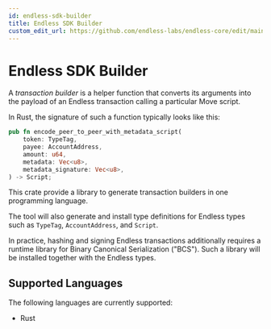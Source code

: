 ```yaml
---
id: endless-sdk-builder
title: Endless SDK Builder
custom_edit_url: https://github.com/endless-labs/endless-core/edit/main/language/endless-sdk-builder/README.md
---
```


# Endless SDK Builder

A *transaction builder* is a helper function that converts its arguments into the payload of an Endless transaction calling a particular Move script.

In Rust, the signature of such a function typically looks like this:
```rust
pub fn encode_peer_to_peer_with_metadata_script(
    token: TypeTag,
    payee: AccountAddress,
    amount: u64,
    metadata: Vec<u8>,
    metadata_signature: Vec<u8>,
) -> Script;
```

This crate provide a library to generate transaction builders in one programming language.

The tool will also generate and install type definitions for Endless types such as `TypeTag`, `AccountAddress`, and `Script`.

In practice, hashing and signing Endless transactions additionally requires a runtime library for Binary Canonical Serialization ("BCS").
Such a library will be installed together with the Endless types.


## Supported Languages

The following languages are currently supported:
* Rust
